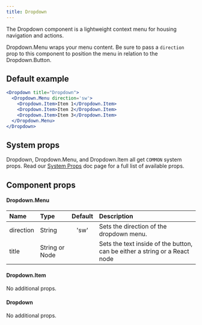 ```yaml
---
title: Dropdown
---
```

The Dropdown component is a lightweight context menu for housing navigation and actions.

Dropdown.Menu wraps your menu content. Be sure to pass a `direction` prop to this component to position the menu in relation to the Dropdown.Button.

## Default example
```jsx live
<Dropdown title="Dropdown">
  <Dropdown.Menu direction='sw'>
    <Dropdown.Item>Item 1</Dropdown.Item>
    <Dropdown.Item>Item 2</Dropdown.Item>
    <Dropdown.Item>Item 3</Dropdown.Item>
  </Dropdown.Menu>
</Dropdown>
```

## System props

Dropdown, Dropdown.Menu, and Dropdown.Item all get `COMMON` system props. Read our [System Props](/system-props) doc page for a full list of available props.

## Component props

#### Dropdown.Menu
| Name | Type | Default | Description |
| :- | :- | :-: | :- |
| direction | String | 'sw' | Sets the direction of the dropdown menu. |
| title | String or Node | | Sets the text inside of the button, can be either a string or a React node |

#### Dropdown.Item
No additional props.

#### Dropdown
No additional props.
